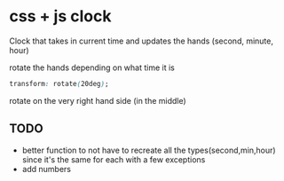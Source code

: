 # css + js clock

Clock that takes in current time and updates the hands (second, minute, hour)

rotate the hands depending on what time it is

```css
transform: rotate(20deg);
```

rotate on the very right hand side (in the middle)

## TODO

- better function to not have to recreate all the types(second,min,hour) since it's the same for each with a few exceptions
- add numbers

